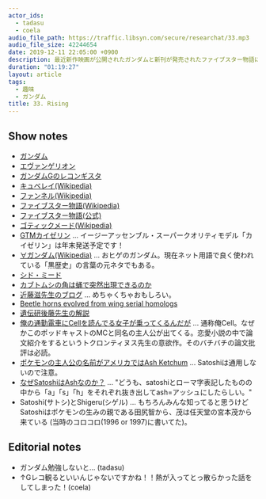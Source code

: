 ```yaml
---
actor_ids:
  - tadasu
  - coela
audio_file_path: https://traffic.libsyn.com/secure/researchat/33.mp3
audio_file_size: 42244654
date: 2019-12-11 22:05:00 +0900
description: 最近新作映画が公開されたガンダムと新刊が発売されたファイブスター物語について話しました。
duration: "01:19:27"
layout: article
tags: 
  - 趣味
  - ガンダム
title: 33. Rising
---
```


## Show notes
- [ガンダム](https://www.gundam.info/)
- [エヴァンゲリオン](https://www.evangelion.co.jp/)
- [ガンダムGのレコンギスタ](http://www.g-reco.net/)
- [キュベレイ(Wikipedia)](https://ja.wikipedia.org/wiki/%E3%82%AD%E3%83%A5%E3%83%99%E3%83%AC%E3%82%A4)
- [ファンネル(Wikipedia)](https://ja.wikipedia.org/wiki/%E3%82%AA%E3%83%BC%E3%83%AB%E3%83%AC%E3%83%B3%E3%82%B8%E6%94%BB%E6%92%83#%E3%83%95%E3%82%A1%E3%83%B3%E3%83%8D%E3%83%AB)
- [ファイブスター物語(Wikipedia)](https://ja.wikipedia.org/wiki/%E3%83%95%E3%82%A1%E3%82%A4%E3%83%96%E3%82%B9%E3%82%BF%E3%83%BC%E7%89%A9%E8%AA%9E)
- [ファイブスター物語(公式)](https://automaticflowers.ne.jp/fss/index.html)
- [ゴティックメード(Wikipedia)](https://ja.wikipedia.org/wiki/%E3%82%B4%E3%83%86%E3%82%A3%E3%83%83%E3%82%AF%E3%83%A1%E3%83%BC%E3%83%89)
- [GTMカイゼリン](https://www.volks.co.jp/gtm/) ... イージーアッセンブル・スーパークオリティモデル「カイゼリン」は年末発送予定です！
- [∀ガンダム(Wikipedia)](https://ja.wikipedia.org/wiki/%E2%88%80%E3%82%AC%E3%83%B3%E3%83%80%E3%83%A0) ... おヒゲのガンダム。現在ネット用語で良く使われている「黒歴史」の言葉の元ネタでもある。
- [シド・ミード](https://ja.wikipedia.org/wiki/%E3%82%B7%E3%83%89%E3%83%BB%E3%83%9F%E3%83%BC%E3%83%89)
- [カブトムシの角は蛹で突然出現できるのか](http://www.nagoya-u.ac.jp/about-nu/public-relations/researchinfo/upload_images/20171027_agr_1.pdf)
- [近藤滋先生のブログ](https://www.fbs-osaka-kondolabo.net/kondo-s-blog) ... めちゃくちゃおもしろい。
- [Beetle horns evolved from wing serial homologs](https://science.sciencemag.org/content/366/6468/1004)
- [遺伝研後藤先生の解説](https://twitter.com/Cyclommatism/status/1203615449440649216)
- [俺の通勤電車にCellを読んでる女子が乗ってくるんだが](https://kakuyomu.jp/works/1177354054892425531) ... 通称俺Cell。なぜかこのポッドキャストのMCと同名の主人公が出てくる。恋愛小説の中で論文紹介をするというトクロンティヌス先生の意欲作。そのバチバチの論文批評は必読。
- [ポケモンの主人公の名前がアメリカではAsh Ketchum](https://bulbapedia.bulbagarden.net/wiki/Ash_Ketchum) ... Satoshiは通用しないので注意。
- [なぜSatoshiはAshなのか？](https://appget.com/c/special/175164/pokemon-72/) ... "どうも、satoshiとローマ字表記したものの中から「a」「s」「h」をそれぞれ抜き出してash=アッシュにしたらしい。"
- Satoshi(サトシ)とShigeru(シゲル) ... もちろんみんな知ってると思うけどSatoshiはポケモンの生みの親である田尻智から、茂は任天堂の宮本茂から来ている (当時のコロコロ(1996 or 1997)に書いてた)。

## Editorial notes
- ガンダム勉強しないと... (tadasu)
- ↑Gレコ観るといいんじゃないですかね！！熱が入ってとっ散らかった話をしてしまった！(coela)
